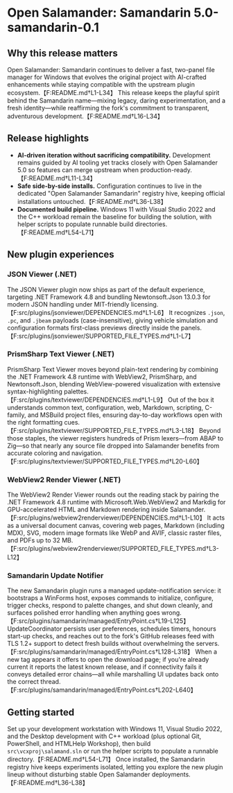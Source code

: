 # Open Salamander: Samandarin 5.0-samandarin-0.1

## Why this release matters

Open Salamander: Samandarin continues to deliver a fast, two-panel file manager for Windows that evolves the original project with AI-crafted enhancements while staying compatible with the upstream plugin ecosystem.【F:README.md†L1-L34】 This release keeps the playful spirit behind the Samandarin name—mixing legacy, daring experimentation, and a fresh identity—while reaffirming the fork's commitment to transparent, adventurous development.【F:README.md†L16-L34】

## Release highlights

- **AI-driven iteration without sacrificing compatibility.** Development remains guided by AI tooling yet tracks closely with Open Salamander 5.0 so features can merge upstream when production-ready.【F:README.md†L11-L34】
- **Safe side-by-side installs.** Configuration continues to live in the dedicated "Open Salamander Samandarin" registry hive, keeping official installations untouched.【F:README.md†L36-L38】
- **Documented build pipeline.** Windows 11 with Visual Studio 2022 and the C++ workload remain the baseline for building the solution, with helper scripts to populate runnable build directories.【F:README.md†L54-L71】

## New plugin experiences

### JSON Viewer (.NET)

The JSON Viewer plugin now ships as part of the default experience, targeting .NET Framework 4.8 and bundling Newtonsoft.Json 13.0.3 for modern JSON handling under MIT-friendly licensing.【F:src/plugins/jsonviewer/DEPENDENCIES.md†L1-L6】 It recognizes `.json`, `.pc`, and `.jbeam` payloads (case-insensitive), giving vehicle simulation and configuration formats first-class previews directly inside the panels.【F:src/plugins/jsonviewer/SUPPORTED_FILE_TYPES.md†L1-L7】

### PrismSharp Text Viewer (.NET)

PrismSharp Text Viewer moves beyond plain-text rendering by combining the .NET Framework 4.8 runtime with WebView2, PrismSharp, and Newtonsoft.Json, blending WebView-powered visualization with extensive syntax-highlighting palettes.【F:src/plugins/textviewer/DEPENDENCIES.md†L1-L9】 Out of the box it understands common text, configuration, web, Markdown, scripting, C-family, and MSBuild project files, ensuring day-to-day workflows open with the right formatting cues.【F:src/plugins/textviewer/SUPPORTED_FILE_TYPES.md†L3-L18】 Beyond those staples, the viewer registers hundreds of Prism lexers—from ABAP to Zig—so that nearly any source file dropped into Salamander benefits from accurate coloring and navigation.【F:src/plugins/textviewer/SUPPORTED_FILE_TYPES.md†L20-L60】

### WebView2 Render Viewer (.NET)

The WebView2 Render Viewer rounds out the reading stack by pairing the .NET Framework 4.8 runtime with Microsoft.Web.WebView2 and Markdig for GPU-accelerated HTML and Markdown rendering inside Salamander.【F:src/plugins/webview2renderviewer/DEPENDENCIES.md†L1-L10】 It acts as a universal document canvas, covering web pages, Markdown (including MDX), SVG, modern image formats like WebP and AVIF, classic raster files, and PDFs up to 32 MB.【F:src/plugins/webview2renderviewer/SUPPORTED_FILE_TYPES.md†L3-L12】

### Samandarin Update Notifier

The new Samandarin plugin runs a managed update-notification service: it bootstraps a WinForms host, exposes commands to initialize, configure, trigger checks, respond to palette changes, and shut down cleanly, and surfaces polished error handling when anything goes wrong.【F:src/plugins/samandarin/managed/EntryPoint.cs†L19-L125】 UpdateCoordinator persists user preferences, schedules timers, honours start-up checks, and reaches out to the fork's GitHub releases feed with TLS 1.2+ support to detect fresh builds without overwhelming the servers.【F:src/plugins/samandarin/managed/EntryPoint.cs†L128-L318】 When a new tag appears it offers to open the download page; if you're already current it reports the latest known release, and if connectivity fails it conveys detailed error chains—all while marshalling UI updates back onto the correct thread.【F:src/plugins/samandarin/managed/EntryPoint.cs†L202-L640】

## Getting started

Set up your development workstation with Windows 11, Visual Studio 2022, and the Desktop development with C++ workload (plus optional Git, PowerShell, and HTMLHelp Workshop), then build `src\vcxproj\salamand.sln` or run the helper scripts to populate a runnable directory.【F:README.md†L54-L71】 Once installed, the Samandarin registry hive keeps experiments isolated, letting you explore the new plugin lineup without disturbing stable Open Salamander deployments.【F:README.md†L36-L38】

